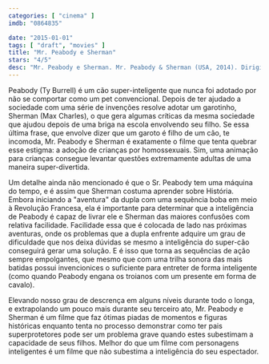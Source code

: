 ```yaml
---
categories: [ "cinema" ]
imdb: "0864835"

date: "2015-01-01"
tags: [ "draft", "movies" ]
title: "Mr. Peabody e Sherman"
stars: "4/5"
desc: "Mr. Peabody e Sherman. Mr. Peabody & Sherman (USA, 2014). Dirigido por Rob Minkoff. Escrito por Jay Ward, Craig Wright, Robert Ben Garant, Thomas Lennon, Ted Key, Michael McCullers. Com Ty Burrell, Max Charles, Lauri Fraser, Guillaume Aretos, Patrice A. Musick, Ariel Winter, Karan Brar, Joshua Rush, Stephen Tobolowsky."
---
```

Peabody (Ty Burrell) é um cão super-inteligente que nunca foi adotado por não se comportar como um pet convencional. Depois de ter ajudado a sociedade com uma série de invenções resolve adotar um garotinho, Sherman (Max Charles), o que gera algumas críticas da mesma sociedade que ajudou depois de uma briga na escola envolvendo seu filho. Se essa última frase, que envolve dizer que um garoto é filho de um cão, te incomoda, Mr. Peabody e Sherman é exatamente o filme que tenta quebrar esse estigma: a adoção de crianças por homossexuais. Sim, uma animação para crianças consegue levantar questões extremamente adultas de uma maneira super-divertida.

Um detalhe ainda não mencionado é que o Sr. Peabody tem uma máquina do tempo, e é assim que Sherman costuma aprender sobre História. Embora iniciando a "aventura" da dupla com uma sequência boba em meio à Revolução Francesa, ela é importante para determinar que a inteligência de Peabody é capaz de livrar ele e Sherman das maiores confusões com relativa facilidade. Facilidade essa que é colocada de lado nas próximas aventuras, onde os problemas que a dupla enfrente adquire um grau de dificuldade que nos deixa dúvidas se mesmo a inteligência do super-cão conseguirá gerar uma solução. E é isso que torna as sequências de ação sempre empolgantes, que mesmo que com uma trilha sonora das mais batidas possui invencionices o suficiente para entreter de forma inteligente (como quando Peabody engana os troianos com um presente em forma de cavalo).

Elevando nosso grau de descrença em alguns níveis durante todo o longa, e extrapolando um pouco mais durante seu terceiro ato, Mr. Peabody e Sherman é um filme que faz ótimas piadas de momentos e figuras históricas enquanto tenta no processo demonstrar como ter pais superprotetores pode ser um problema grave quando estes subestimam a capacidade de seus filhos. Melhor do que um filme com personagens inteligentes é um filme que não subestima a inteligência do seu espectador.
